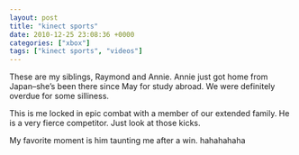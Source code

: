 ```yaml
---
layout: post
title: "kinect sports"
date: 2010-12-25 23:08:36 +0000
categories: ["xbox"]
tags: ["kinect sports", "videos"]
---
```


These are my siblings, Raymond and Annie. Annie just got home from Japan–she’s been there since May for study abroad. We were definitely overdue for some silliness.

This is me locked in epic combat with a member of our extended family. He is a very fierce competitor. Just look at those kicks.

My favorite moment is him taunting me after a win. hahahahaha